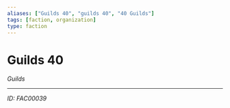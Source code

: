 ```yaml
---
aliases: ["Guilds 40", "guilds 40", "40 Guilds"]
tags: [faction, organization]
type: faction
---
```


# Guilds 40

*Guilds*

---
*ID: FAC00039*
